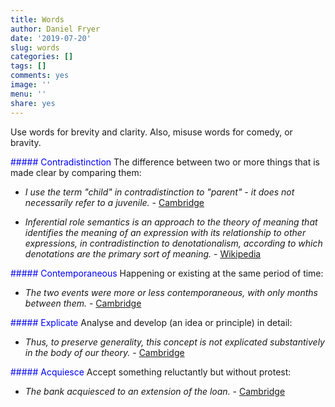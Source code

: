 ```yaml
---
title: Words
author: Daniel Fryer
date: '2019-07-20'
slug: words
categories: []
tags: []
comments: yes
image: ''
menu: ''
share: yes
---
```


Use words for brevity and clarity.
Also, misuse words for comedy, or bravity.

<font color="blue"> 
##### Contradistinction </font>
The difference between two or more things that is made clear by comparing them:

* *I use the term "child" in contradistinction to "parent" - it does not necessarily refer to a juvenile.* - [Cambridge](https://dictionary.cambridge.org/dictionary/english/contradistinction)

* *Inferential role semantics is an approach to the theory of meaning that identifies the meaning of an expression with its relationship to other expressions, in contradistinction to denotationalism, according to which denotations are the primary sort of meaning.* - [Wikipedia](https://en.wikipedia.org/wiki/Inferential_role_semantics)




<font color="blue"> 
##### Contemporaneous </font>
Happening or existing at the same period of time:

* *The two events were more or less contemporaneous, with only months between them.* - [Cambridge](https://dictionary.cambridge.org/dictionary/english/contemporaneous)




<font color="blue"> 
##### Explicate </font>
Analyse and develop (an idea or principle) in detail:

* *Thus, to preserve generality, this concept is not explicated substantively in the body of our theory.* - [Cambridge](https://dictionary.cambridge.org/dictionary/english/explicated)


<font color="blue"> 
##### Acquiesce </font>
Accept something reluctantly but without protest:

* *The bank acquiesced to an extension of the loan.* - [Cambridge](https://dictionary.cambridge.org/dictionary/english/acquiesce)

